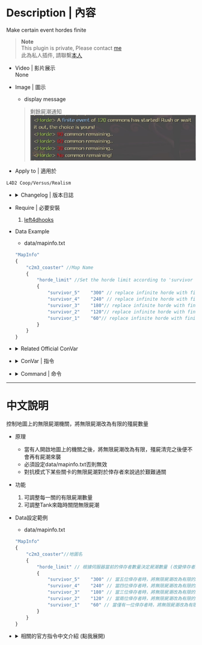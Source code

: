 # Description | 內容
Make certain event hordes finite

> __Note__ <br/>
This plugin is private, Please contact [me](https://github.com/fbef0102/Game-Private_Plugin#私人插件列表-private-plugins-list)<br/>
此為私人插件, 請聯繫[本人](https://github.com/fbef0102/Game-Private_Plugin#私人插件列表-private-plugins-list)

* Video | 影片展示
<br/>None

* Image | 圖示
	* display message
	> 剩餘屍潮通知
	<br/>![l4d2_horde_equaliser_1](image/l4d2_horde_equaliser_1.jpg)

* Apply to | 適用於
```
L4D2 Coop/Versus/Realism
```

* <details><summary>Changelog | 版本日誌</summary>

	* v1.1h
	    * Set the horde limit according to 'survivor limit'
	
	* v1.0h
	    * Request by Anzu
		* Individual plugin
		* Auto generate cfg

	* v0.0
	    * [From SirPlease/L4D2-Competitive-Rework](https://github.com/SirPlease/L4D2-Competitive-Rework/blob/master/addons/sourcemod/scripting/l4d2_horde_equaliser.sp)
</details>

* Require | 必要安裝
	1. [left4dhooks](https://forums.alliedmods.net/showthread.php?t=321696)

* Data Example
	* data/mapinfo.txt
	```php
	"MapInfo"
	{
		"c2m3_coaster" //Map Name
		{
			"horde_limit" //Set the horde limit according to 'survivor limit'
			{
				"survivor_5" 	"300" // replace infinite horde with finite event of 300 commons when survivor limit is 5
				"survivor_4"	"240" // replace infinite horde with finite event of 240 commons when survivor limit is 4
				"survivor_3"	"180"// replace infinite horde with finite event of 180 commons when survivor limit is 3
				"survivor_2"	"120"// replace infinite horde with finite event of 120 commons when survivor limit is 2
				"survivor_1"	"60"// replace infinite horde with finite event of 60 commons when survivor limit is 1
			}
		}
	}
	```

* <details><summary>Related Official ConVar</summary>

	* write down the follong cvars in cfg/server.cfg
		```php
		// 0=Enable 1=Disable mob rushes
		sm_cvar director_no_mobs	"1"
		```
</details>

* <details><summary>ConVar | 指令</summary>

	* cfg/sourcemod/l4d2_horde_equaliser.cfg
		```php
		// Play the incoming mob sound at checkpoints (each 1/4 of total commons killed off) to simulate L4D1 behaviour
		l4d2_horde_equaliser_checkpoint_sound "1"

		// Put infinite hordes on a 'hold up' during Tank fights
		l4d2_horde_equaliser_no_tank_horde "0"
		```
</details>

* <details><summary>Command | 命令</summary>

	None
</details>

- - - -
# 中文說明
控制地圖上的無限屍潮機關，將無限屍潮改為有限的殭屍數量

* 原理
	* 當有人開啟地圖上的機關之後，將無限屍潮改為有限，殭屍清完之後便不會再有屍潮來襲
	* 必須設定data/mapinfo.txt否則無效
	* 對抗模式下某些關卡的無限屍潮對於倖存者來說過於艱難通關

* 功能
	1. 可調整每一關的有限屍潮數量
	2. 可調整Tank來臨時關閉無限屍潮

* Data設定範例
	* data/mapinfo.txt
	```php
	"MapInfo"
	{
		"c2m3_coaster"//地圖名
		{
			"horde_limit" // 根據伺服器當前的倖存者數量決定屍潮數量 (改變倖存者數量的指令為survivor_limit)
			{
				"survivor_5" 	"300" // 當五位倖存者時，將無限屍潮改為有限的300隻殭屍數量
				"survivor_4"	"240" // 當四位倖存者時，將無限屍潮改為有限的240隻殭屍數量
				"survivor_3"	"180" // 當三位倖存者時，將無限屍潮改為有限的180隻殭屍數量
				"survivor_2"	"120" // 當兩位倖存者時，將無限屍潮改為有限的120隻殭屍數量
				"survivor_1"	"60" // 當僅有一位倖存者時，將無限屍潮改為有限的60隻殭屍數量
			}
		}
	}
	```

* <details><summary>相關的官方指令中文介紹 (點我展開)</summary>

	* 以下指令寫入文件 cfg/server.cfg，可自行調整
		```php
		// 0=開啟 1=關閉 自然屍潮
		sm_cvar director_no_mobs	"1"
		```
</details>
